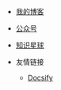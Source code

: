 <!-- _navbar.md -->

* [我的博客](http://xmtxsec.top)

* [公众号](https://mp.weixin.qq.com/s?__biz=MzI5ODYxOTIwOQ==&mid=2247489844&idx=1&sn=9b5a450c93822abeca77301bf5d59d74&chksm=eca24112dbd5c80478c4acbb0e098a044fd1889e602ed20452015a07c805089656d37409c134&token=862345353&lang=zh_CN#rd)

* [知识星球](https://t.zsxq.com/09RBjBPUX)

* 友情链接
  * [Docsify](https://docsify.js.org/#/)